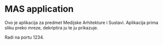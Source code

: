 # MAS application

Ovo je aplikacija za predmet Medijske Arhitekture i Sustavi.
Aplikacija prima sliku preko mreze, dekriptira ju te ju prikazuje.

Radi na portu 1234.
